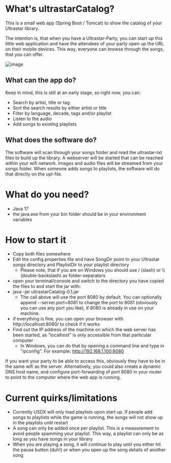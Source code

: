 # What's ultrastarCatalog?
This is a small web app (Spring Boot / Tomcat) to show the catalog of your Ultrastar library.

The intention is, that when you have a Ultrastar-Party, you can start up this little web application and have the attendees of your party open up the URL on their mobile devices. This way, everyone can browse through the songs, that you can offer.

![image](https://github.com/DoubleDee73/ultrastarCatalog/assets/26616916/6f9472d8-fbf5-42ac-8f44-24ef4b02e6cd)

## What can the app do?
Keep in mind, this is still at an early stage, so right now, you can:
- Search by artist, title or tag
- Sort the search results by either artist or title
- Filter by language, decade, tags and/or playlist
- Listen to the audio
- Add songs to existing playlists

## What does the software do?
The software will scan through your songs folder and read the ultrastar-txt files to build up the library. A webserver will be started that can be reached within your wifi network. Images and audio files will be streamed from your songs folder. When someone adds songs to playlists, the software will do that directly on the upl-file.

# What do you need?
- Java 17
- the java.exe from your bin folder should be in your environment variables

# How to start it
- Copy both files somewhere
- Edit the config.properties file and have SongDir point to your Ultrastar songs directory and PlaylistDir to your playlist directory
  - Please note, that if you are on Windows you should use / (slash) or \\\\ (double-backslash) as folder-separators
- open your terminal/console and switch to the directory you have copied the files to and start the jar with:
- java -jar ultrastarCatalog-0.1.jar
  - The call above will use the port 8080 by default. You can optionally append --server.port=8081 to change the port to 8081 (obviously you can use any port you like), if 8080 is already in use on your machine.
- if everything is fine, you can open your browser with http://localhost:8080/ to check if it works
- Find out the IP address of the machine on which the web server has been started, as "localhost" is only accessible from that particular computer
  - In Windows, you can do that by opening a command line and type in "ipconfig". For example: http://192.168.1.100:8080

If you want your party to be able to access this, obviously they have to be in the same wifi as the server.
Alternatively, you could also create a dynamic DNS host name, and configure port-forwarding of port 8080 in your router to point to the computer where the web app is running.

# Current quirks/limitations
- Currently USDX will only load playlists upon start up. If people add songs to playlists while the game is running, the songs will not show up in the playlists until restart
- A song can only be added once per playlist. This is a measurement to avoid people spamming your playlist. This way, a playlist can only be as long as you have songs in your library
- When you are playing a song, it will continue to play until you either hit the pause button (duh!) or when you open up the song details of another song
